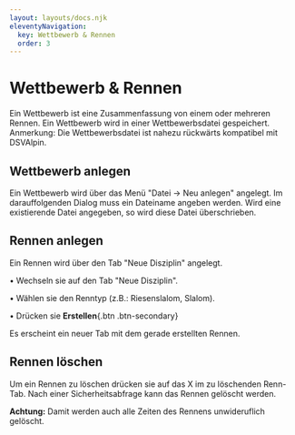 ```yaml
---
layout: layouts/docs.njk
eleventyNavigation:
  key: Wettbewerb & Rennen
  order: 3
---
```


# Wettbewerb & Rennen

Ein Wettbewerb ist eine Zusammenfassung von einem oder mehreren Rennen. Ein Wettbewerb wird in einer Wettbewerbsdatei gespeichert.
Anmerkung: Die Wettbewerbsdatei ist nahezu rückwärts kompatibel mit DSVAlpin.

## Wettbewerb anlegen

Ein Wettbewerb wird über das Menü "Datei -> Neu anlegen" angelegt. 
Im darauffolgenden Dialog muss ein Dateiname angeben werden. Wird eine existierende Datei angegeben, so wird diese Datei überschrieben.

## Rennen anlegen

Ein Rennen wird über den Tab "Neue Disziplin" angelegt.

•	Wechseln sie auf den Tab "Neue Disziplin".

•	Wählen sie den Renntyp (z.B.: Riesenslalom, Slalom).

•	Drücken sie **Erstellen**{.btn .btn-secondary}

Es erscheint ein neuer Tab mit dem gerade erstellten Rennen.

## Rennen löschen

Um ein Rennen zu löschen drücken sie auf das X im zu löschenden Renn-Tab. Nach einer Sicherheitsabfrage kann das Rennen gelöscht werden.

**Achtung:** Damit werden auch alle Zeiten des Rennens unwideruflich gelöscht.
